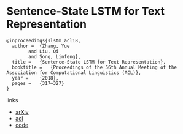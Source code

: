 # Sentence-State LSTM for Text Representation

```
@inproceedings{slstm_acl18,
  author = 	{Zhang, Yue
		and Liu, Qi
		and Song, Linfeng},
  title = 	{Sentence-State LSTM for Text Representation},
  booktitle = 	{Proceedings of the 56th Annual Meeting of the Association for Computational Linguistics (ACL)},
  year = 	{2018},
  pages = 	{317–327}
}
```

links
- [arXiv](https://arxiv.org/abs/1805.02474)
- [acl](https://aclanthology.info/papers/P18-1030/p18-1030)
- [code](https://github.com/leuchine/S-LSTM)
